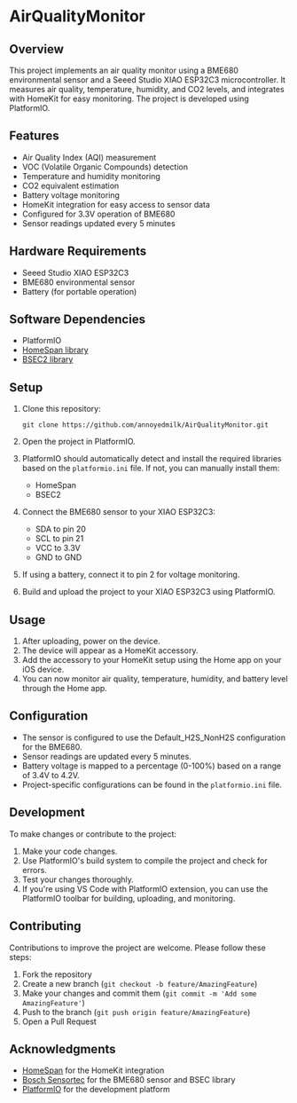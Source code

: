 # AirQualityMonitor

## Overview

This project implements an air quality monitor using a BME680 environmental sensor and a Seeed Studio XIAO ESP32C3 microcontroller. It measures air quality, temperature, humidity, and CO2 levels, and integrates with HomeKit for easy monitoring. The project is developed using PlatformIO.

## Features

- Air Quality Index (AQI) measurement
- VOC (Volatile Organic Compounds) detection
- Temperature and humidity monitoring
- CO2 equivalent estimation
- Battery voltage monitoring
- HomeKit integration for easy access to sensor data
- Configured for 3.3V operation of BME680
- Sensor readings updated every 5 minutes

## Hardware Requirements

- Seeed Studio XIAO ESP32C3
- BME680 environmental sensor
- Battery (for portable operation)

## Software Dependencies

- PlatformIO
- [HomeSpan library](https://github.com/HomeSpan/HomeSpan)
- [BSEC2 library](https://github.com/boschsensortec/Bosch-BSEC2-Library)

## Setup

1. Clone this repository:
   ```
   git clone https://github.com/annoyedmilk/AirQualityMonitor.git
   ```

2. Open the project in PlatformIO.

3. PlatformIO should automatically detect and install the required libraries based on the `platformio.ini` file. If not, you can manually install them:
   - HomeSpan
   - BSEC2

4. Connect the BME680 sensor to your XIAO ESP32C3:
   - SDA to pin 20
   - SCL to pin 21
   - VCC to 3.3V
   - GND to GND

5. If using a battery, connect it to pin 2 for voltage monitoring.

6. Build and upload the project to your XIAO ESP32C3 using PlatformIO.

## Usage

1. After uploading, power on the device.
2. The device will appear as a HomeKit accessory.
3. Add the accessory to your HomeKit setup using the Home app on your iOS device.
4. You can now monitor air quality, temperature, humidity, and battery level through the Home app.

## Configuration

- The sensor is configured to use the Default_H2S_NonH2S configuration for the BME680.
- Sensor readings are updated every 5 minutes.
- Battery voltage is mapped to a percentage (0-100%) based on a range of 3.4V to 4.2V.
- Project-specific configurations can be found in the `platformio.ini` file.

## Development

To make changes or contribute to the project:

1. Make your code changes.
2. Use PlatformIO's build system to compile the project and check for errors.
3. Test your changes thoroughly.
4. If you're using VS Code with PlatformIO extension, you can use the PlatformIO toolbar for building, uploading, and monitoring.

## Contributing

Contributions to improve the project are welcome. Please follow these steps:

1. Fork the repository
2. Create a new branch (`git checkout -b feature/AmazingFeature`)
3. Make your changes and commit them (`git commit -m 'Add some AmazingFeature'`)
4. Push to the branch (`git push origin feature/AmazingFeature`)
5. Open a Pull Request

## Acknowledgments

- [HomeSpan](https://github.com/HomeSpan/HomeSpan) for the HomeKit integration
- [Bosch Sensortec](https://www.bosch-sensortec.com/) for the BME680 sensor and BSEC library
- [PlatformIO](https://platformio.org/) for the development platform